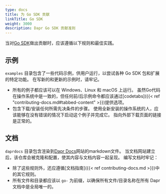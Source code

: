```yaml
---
type: docs
title: 为 Go SDK 贡献
linkTitle: Go SDK
weight: 3000
description: Dapr Go SDK 贡献准则
---
```


当对[Go SDK](https://github.com/dapr/go-sdk)做出贡献时，应该遵循以下规则和最佳实践。

## 示例

`examples` 目录包含了一些代码示例，供用户运行，以尝试各种 Go SDK 包和扩展的特定功能。 在写新的和更新的示例时，请牢记。

- 所有的例子都应该可以在 Windows、Linux 和 macOS 上运行。 虽然Go代码在操作系统中是一致的，但任何前/后示例命令都应该通过[codetabs]({{< ref "contributing-docs.md#tabbed-content" >}})提供选项。
- 包含下载/安装任何所需先决条件的步骤。 使用全新安装的操作系统的人，应该能够在没有错误的情况下启动这个例子并完成它。 指向外部下载页面的链接是正常的。

## 文档

`daprdocs` 目录包含渲染到[Dapr Docs](https://docs.dapr.io)网站的markdown文件。 当文档网站建立后，该仓库会被克隆和配置，使其内容与文档内容一起呈现。 编写文档时牢记：

- 除了这些规则外，还应遵循[文档指南]({{< ref contributing-docs.md >}})中的其它规则。
- 所有文件和目录都应该以 `go-` 为前缀，以确保所有文件/目录名称在所有 Dapr 文档中是全局唯一的。
